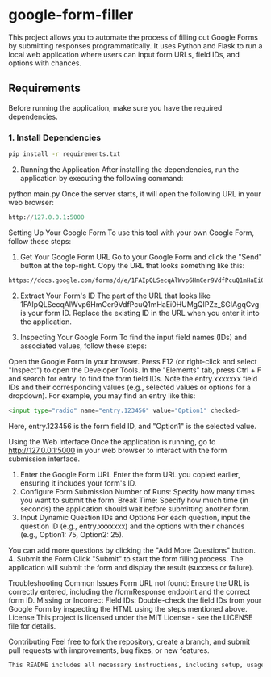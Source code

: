 # google-form-filler

This project allows you to automate the process of filling out Google Forms by submitting responses programmatically. It uses Python and Flask to run a local web application where users can input form URLs, field IDs, and options with chances.

## Requirements

Before running the application, make sure you have the required dependencies.

### 1. Install Dependencies

```bash
pip install -r requirements.txt
```
2. Running the Application
After installing the dependencies, run the application by executing the following command:


python main.py
Once the server starts, it will open the following URL in your web browser:

```py
http://127.0.0.1:5000
```
Setting Up Your Google Form
To use this tool with your own Google Form, follow these steps:

1. Get Your Google Form URL
Go to your Google Form and click the "Send" button at the top-right. Copy the URL that looks something like this:
```bash
https://docs.google.com/forms/d/e/1FAIpQLSecqAlWvp6HmCer9VdfPcuQ1mHaEi0HUMgQlPZz_SGlAgqCvg/formResponse
```
2. Extract Your Form's ID
The part of the URL that looks like 1FAIpQLSecqAlWvp6HmCer9VdfPcuQ1mHaEi0HUMgQlPZz_SGlAgqCvg is your form ID. Replace the existing ID in the URL when you enter it into the application.

3. Inspecting Your Google Form
To find the input field names (IDs) and associated values, follow these steps:

Open the Google Form in your browser.
Press F12 (or right-click and select "Inspect") to open the Developer Tools.
In the "Elements" tab, press Ctrl + F and search for entry. to find the form field IDs.
Note the entry.xxxxxxx field IDs and their corresponding values (e.g., selected values or options for a dropdown).
For example, you may find an entry like this:
```py
<input type="radio" name="entry.123456" value="Option1" checked>
```
Here, entry.123456 is the form field ID, and "Option1" is the selected value.

Using the Web Interface
Once the application is running, go to http://127.0.0.1:5000 in your web browser to interact with the form submission interface.

1. Enter the Google Form URL
Enter the form URL you copied earlier, ensuring it includes your form's ID.
2. Configure Form Submission
Number of Runs: Specify how many times you want to submit the form.
Break Time: Specify how much time (in seconds) the application should wait before submitting another form.
3. Input Dynamic Question IDs and Options
For each question, input the question ID (e.g., entry.xxxxxxx) and the options with their chances (e.g., Option1: 75, Option2: 25).

You can add more questions by clicking the "Add More Questions" button.
4. Submit the Form
Click "Submit" to start the form filling process. The application will submit the form and display the result (success or failure).

Troubleshooting
Common Issues
Form URL not found: Ensure the URL is correctly entered, including the /formResponse endpoint and the correct form ID.
Missing or Incorrect Field IDs: Double-check the field IDs from your Google Form by inspecting the HTML using the steps mentioned above.
License
This project is licensed under the MIT License - see the LICENSE file for details.

Contributing
Feel free to fork the repository, create a branch, and submit pull requests with improvements, bug fixes, or new features.
```bash
This README includes all necessary instructions, including setup, usage, troubleshooting, and contributing. It is formatted to be clean and informative for GitHub users.
```